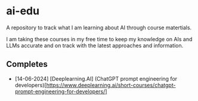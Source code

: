 # ai-edu

A repository to track what I am learning about AI through course matertials. 

I am taking these courses in my free time to keep my knowledge on AIs and LLMs accurate and on track with the latest approaches and information.

## Completes

- [14-06-2024] [Deeplearning.AI] (ChatGPT prompt engineering for developers)[https://www.deeplearning.ai/short-courses/chatgpt-prompt-engineering-for-developers/]
